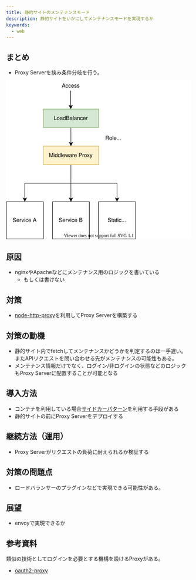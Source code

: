 ```yaml
---
title: 静的サイトのメンテナンスモード
description: 静的サイトをいかにしてメンテナンスモードを実現するか
keywords:
  - web
---
```


## まとめ

* Proxy Serverを挟み条件分岐を行う。

![静的サイトのメンテナスモード](./images/static-site-maintenance-mode.svg)

## 原因

* nginxやApacheなどにメンテナンス用のロジックを書いている
  * もしくは書けない

## 対策

* [node-http-proxy](https://github.com/http-party/node-http-proxy)を利用してProxy Serverを構築する

## 対策の動機

* 静的サイト内でfetchしてメンテナンスかどうかを判定するのは一手遅い。またAPIリクエストを問い合わせる先がメンテナンスの可能性もある。
* メンテナンス情報だけでなく、ログイン/非ログインの状態などのロジックもProxy Serverに配置することが可能となる

## 導入方法

* コンテナを利用している場合[サイドカーパターン](https://docs.microsoft.com/ja-jp/azure/architecture/patterns/sidecar)を利用する手段がある
* 静的サイトの前にProxy Serverをデプロイする

## 継続方法（運用）

* Proxy Serverがリクエストの負荷に耐えられるか検証する

## 対策の問題点

* ロードバランサーのプラグインなどで実現できる可能性がある。

## 展望

* envoyで実現できるか

## 参考資料

類似の技術としてログインを必要とする機構を設けるProxyがある。

* [oauth2-proxy](https://github.com/oauth2-proxy/oauth2-proxy)
